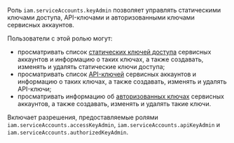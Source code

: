 Роль `iam.serviceAccounts.keyAdmin` позволяет управлять статическими ключами доступа, API-ключами и авторизованными ключами сервисных аккаунтов.

Пользователи с этой ролью могут:
* просматривать список [статических ключей доступа](../../../iam/concepts/authorization/access-key.md) сервисных аккаунтов и информацию о таких ключах, а также создавать, изменять и удалять статические ключи доступа;
* просматривать список [API-ключей](../../../iam/concepts/authorization/api-key.md) сервисных аккаунтов и информацию о таких ключах, а также создавать, изменять и удалять API-ключи;
* просматривать информацию об [авторизованных ключах](../../../iam/concepts/authorization/key.md) сервисных аккаунтов, а также создавать, изменять и удалять такие ключи.

Включает разрешения, предоставляемые ролями `iam.serviceAccounts.accessKeyAdmin`, `iam.serviceAccounts.apiKeyAdmin` и `iam.serviceAccounts.authorizedKeyAdmin`.